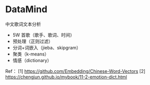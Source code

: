 # DataMind
中文歌词文本分析

- 5W 首歌（歌手、歌词、时间）
- 预处理（正则过滤）
- 分词+词嵌入（jieba、skipgram）
- 聚类（k-means）
- 情感（dictionary）


Ref：
[1] https://github.com/Embedding/Chinese-Word-Vectors
[2] https://chengjun.github.io/mybook/11-2-emotion-dict.html
